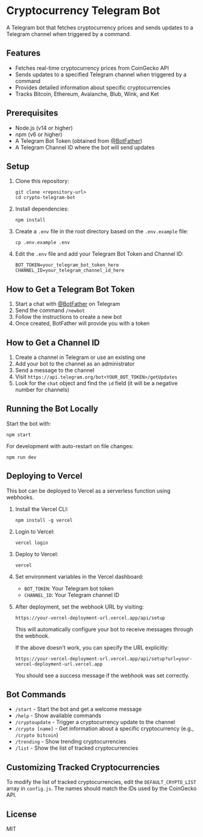# Cryptocurrency Telegram Bot

A Telegram bot that fetches cryptocurrency prices and sends updates to a Telegram channel when triggered by a command.

## Features

- Fetches real-time cryptocurrency prices from CoinGecko API
- Sends updates to a specified Telegram channel when triggered by a command
- Provides detailed information about specific cryptocurrencies
- Tracks Bitcoin, Ethereum, Avalanche, Blub, Wink, and Ket

## Prerequisites

- Node.js (v14 or higher)
- npm (v6 or higher)
- A Telegram Bot Token (obtained from [@BotFather](https://t.me/BotFather))
- A Telegram Channel ID where the bot will send updates

## Setup

1. Clone this repository:
   ```
   git clone <repository-url>
   cd crypto-telegram-bot
   ```

2. Install dependencies:
   ```
   npm install
   ```

3. Create a `.env` file in the root directory based on the `.env.example` file:
   ```
   cp .env.example .env
   ```

4. Edit the `.env` file and add your Telegram Bot Token and Channel ID:
   ```
   BOT_TOKEN=your_telegram_bot_token_here
   CHANNEL_ID=your_telegram_channel_id_here
   ```

## How to Get a Telegram Bot Token

1. Start a chat with [@BotFather](https://t.me/BotFather) on Telegram
2. Send the command `/newbot`
3. Follow the instructions to create a new bot
4. Once created, BotFather will provide you with a token

## How to Get a Channel ID

1. Create a channel in Telegram or use an existing one
2. Add your bot to the channel as an administrator
3. Send a message to the channel
4. Visit `https://api.telegram.org/bot<YOUR_BOT_TOKEN>/getUpdates`
5. Look for the `chat` object and find the `id` field (it will be a negative number for channels)

## Running the Bot Locally

Start the bot with:
```
npm start
```

For development with auto-restart on file changes:
```
npm run dev
```

## Deploying to Vercel

This bot can be deployed to Vercel as a serverless function using webhooks.

1. Install the Vercel CLI:
   ```
   npm install -g vercel
   ```

2. Login to Vercel:
   ```
   vercel login
   ```

3. Deploy to Vercel:
   ```
   vercel
   ```

4. Set environment variables in the Vercel dashboard:
   - `BOT_TOKEN`: Your Telegram bot token
   - `CHANNEL_ID`: Your Telegram channel ID

5. After deployment, set the webhook URL by visiting:
   ```
   https://your-vercel-deployment-url.vercel.app/api/setup
   ```

   This will automatically configure your bot to receive messages through the webhook.

   If the above doesn't work, you can specify the URL explicitly:
   ```
   https://your-vercel-deployment-url.vercel.app/api/setup?url=your-vercel-deployment-url.vercel.app
   ```

   You should see a success message if the webhook was set correctly.

## Bot Commands

- `/start` - Start the bot and get a welcome message
- `/help` - Show available commands
- `/cryptoupdate` - Trigger a cryptocurrency update to the channel
- `/crypto [name]` - Get information about a specific cryptocurrency (e.g., `/crypto bitcoin`)
- `/trending` - Show trending cryptocurrencies
- `/list` - Show the list of tracked cryptocurrencies

## Customizing Tracked Cryptocurrencies

To modify the list of tracked cryptocurrencies, edit the `DEFAULT_CRYPTO_LIST` array in `config.js`. The names should match the IDs used by the CoinGecko API.

## License

MIT 